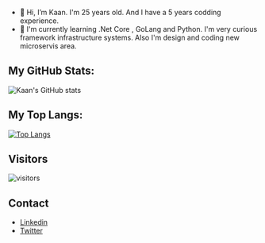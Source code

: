 - 👋 Hi, I’m Kaan. I'm 25 years old. And I have a 5 years codding experience. 
- 🌱 I'm currently learning .Net Core , GoLang and Python. I'm very curious framework infrastructure systems. Also I'm design and coding new microservis area.


## My GitHub Stats:

![Kaan's GitHub stats](https://github-readme-stats.vercel.app/api?username=mercandev&show_icons=true&theme=tokyonight)

## My Top Langs:


[![Top Langs](https://github-readme-stats.vercel.app/api/top-langs/?username=mercandev&layout=compact)](https://github.com/anuraghazra/github-readme-stats)


## Visitors

![visitors](https://visitor-badge.glitch.me/badge?page_id=mercandev.visitor-badge)

## Contact

- [Linkedin](https://www.linkedin.com/in/kaanmercan/)
- [Twitter](https://twitter.com/mercandev)
